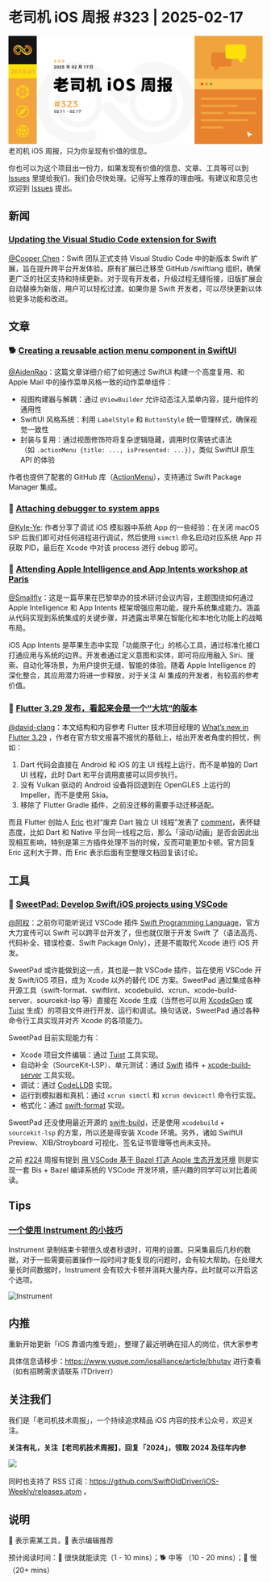 # 老司机 iOS 周报 #323 | 2025-02-17

![ios-weekly](https://github.com/SwiftOldDriver/iOS-Weekly/blob/master/assets/weekly-header/323.jpg?raw=true)
老司机 iOS 周报，只为你呈现有价值的信息。

你也可以为这个项目出一份力，如果发现有价值的信息、文章、工具等可以到 [Issues](https://github.com/SwiftOldDriver/iOS-Weekly/issues) 里提给我们，我们会尽快处理。记得写上推荐的理由哦。有建议和意见也欢迎到 [Issues](https://github.com/SwiftOldDriver/iOS-Weekly/issues) 提出。

## 新闻

### [Updating the Visual Studio Code extension for Swift](https://www.swift.org/blog/vscode-swift-2/)

[@Cooper Chen](https://github.com/cjlcooper)：Swift 团队正式支持 Visual Studio Code 中的新版本 Swift 扩展，旨在提升跨平台开发体验。原有扩展已迁移至 GitHub /swiftlang 组织，确保更广泛的社区支持和持续更新。对于现有开发者，升级过程无缝衔接，旧版扩展会自动替换为新版，用户可以轻松过渡。如果你是 Swift 开发者，可以尽快更新以体验更多功能和改进。

## 文章

### 🐕 [Creating a reusable action menu component in SwiftUI](https://peterfriese.dev/blog/2025/swiftui-action-menu/)

[@AidenRao](https://weibo.com/AidenRao)：这篇文章详细介绍了如何通过 SwiftUI 构建一个高度复用、和 Apple Mail 中的操作菜单风格一致的动作菜单组件：

- 视图构建器与解耦：通过 `@ViewBuilder` 允许动态注入菜单内容，提升组件的通用性
- SwiftUI 风格系统：利用 `LabelStyle` 和 `ButtonStyle` 统一管理样式，确保视觉一致性
- 封装与复用：通过视图修饰符将复杂逻辑隐藏，调用时仅需链式语法（如 `.actionMenu {title: ..., isPresented: ...}`），类似 SwiftUI 原生 API 的体验

作者也提供了配套的 GitHub 库（[ActionMenu](https://github.com/peterfriese/ActionMenu)），支持通过 Swift Package Manager 集成。

### 🐎 [Attaching debugger to system apps](https://supersonicbyte.com/blog/attaching-debugger-to-system-apps/)

[@Kyle-Ye](https://github.com/Kyle-Ye): 作者分享了调试 iOS 模拟器中系统 App 的一些经验：在关闭 macOS SIP 后我们即可对任何进程进行调试，然后使用 `simctl` 命名启动对应系统 App 并获取 PID，最后在 Xcode 中对该 process 进行 debug 即可。

### 🐎 [Attending Apple Intelligence and App Intents workshop at Paris](https://blog.thomasdurand.fr/story/2025-01-17-attending-apple-workshop/)

[@Smallfly](https://github.com/iostalks)：这是一篇苹果在巴黎举办的技术研讨会议内容，主题围绕如何通过 Apple Intelligence 和 App Intents 框架增强应用功能，提升系统集成能力。涵盖从代码实现到系统集成的关键步骤，并透露出苹果在智能化和本地化功能上的战略布局。

iOS App Intents 是苹果生态中实现「功能原子化」的核心工具，通过标准化接口打通应用与系统的边界。开发者通过定义意图和实体，即可将应用融入 Siri、搜索、自动化等场景，为用户提供无缝、智能的体验。随着 Apple Intelligence 的深化整合，其应用潜力将进一步释放，对于关注 AI 集成的开发者，有较高的参考价值。

### 🐢 [Flutter 3.29 发布，看起来会是一个“大坑”的版本](https://mp.weixin.qq.com/s/_uA5XYYqmzbtTVCtqRPI7w)

[@david-clang](https://github.com/david-clang)：本文结构和内容参考 Flutter 技术项目经理的 [What’s new in Flutter 3.29](https://medium.com/flutter/whats-new-in-flutter-3-29-f90c380c2317) ，作者在官方软文报喜不报忧的基础上，给出开发者角度的担忧，例如：

1. Dart 代码会直接在 Android 和 iOS 的主 UI 线程上运行，而不是单独的 Dart UI 线程，此时 Dart 和平台调用直接可以同步执行。
2. 没有 Vulkan 驱动的 Android 设备将回退到在 OpenGLES 上运行的 Impeller，而不是使用 Skia。
3. 移除了 Flutter Gradle 插件，之前没迁移的需要手动迁移适配。

而且 Flutter 创始人 [Eric](https://github.com/eseidel) 也对“废弃 Dart 独立 UI 线程”发表了 [comment](https://github.com/flutter/flutter/issues/150525#issuecomment-2652547816)，表怀疑态度，比如 Dart 和 Native 平台同一线程之后，那么「滚动/动画」是否会因此出现相互影响，特别是第三方插件处理不当的时候，反而可能更加卡顿。官方回复 Eric 这利大于弊，而 Eric 表示后面有空整理文档回复该讨论。

## 工具

### 🐢 [SweetPad: Develop Swift/iOS projects using VSCode](https://github.com/sweetpad-dev/sweetpad)

[@阿权](https://github.com/bqlin)：之前你可能听说过 VSCode 插件 [Swift Programming Language](https://marketplace.visualstudio.com/items?itemName=swiftlang.swift-vscode)，官方大力宣传可以 Swift 可以跨平台开发了，但也就仅限于开发 Swift 了（语法高亮、代码补全、错误检查、Swift Package Only），还是不能取代 Xcode 进行 iOS 开发。

SweetPad 或许能做到这一点，其也是一款 VSCode 插件，旨在使用 VSCode 开发 Swift/iOS 项目，成为 Xcode 以外的替代 IDE 方案。SweetPad 通过集成各种开源工具（swift-format、swiftlint、xcodebuild、xcrun、xcode-build-server、sourcekit-lsp 等）直接在 Xcode 生成（当然也可以用 [XcodeGen](https://github.com/yonaskolb/XcodeGen) 或 [Tuist](https://tuist.io/) 生成）的项目文件进行开发、运行和调试。换句话说，SweetPad 通过各种命令行工具实现并对齐 Xcode 的各项能力。

SweetPad 目前实现能力有：

- Xcode 项目文件编辑：通过 [Tuist](https://tuist.io/) 工具实现。
- 自动补全（SourceKit-LSP）、单元测试：通过 [Swift](https://marketplace.visualstudio.com/items?itemName=sswg.swift-lang) 插件 + [xcode-build-server](https://github.com/SolaWing/xcode-build-server) 工具实现。
- 调试：通过 [CodeLLDB](https://marketplace.visualstudio.com/items?itemName=vadimcn.vscode-lldb) 实现。
- 运行到模拟器和真机：通过 `xcrun simctl` 和 `xcrun devicectl` 命令行实现。
- 格式化：通过 [swift-format](https://github.com/apple/swift-format) 实现。

SweetPad 还没使用最近开源的 [swift-build](https://github.com/swiftlang/swift-build)，还是使用 `xcodebuild` + `sourcekit-lsp` 的方案，所以还是得安装 Xcode 环境。另外，诸如 SwiftUI Preview、XIB/Stroyboard 可视化、签名证书管理等也尚未支持。

之前 [#224](https://github.com/SwiftOldDriver/iOS-Weekly/blob/master/Reports/2023/%23244-2023.05.15.md) 周报有提到 [用 VSCode 基于 Bazel 打造 Apple 生态开发环境](https://mp.weixin.qq.com/s/7UJdgJIYWkhzSjtKsHqC2g) 则是实现一套 Bis + Bazel 编译系统的 VSCode 开发环境，感兴趣的同学可以对比着阅读。

## Tips

### [一个使用 Instrument 的小技巧](https://github.com/SwiftOldDriver/iOS-Weekly/issues/4871)

Instrument 录制结束卡顿很久或者秒退时，可用的设置。只采集最后几秒的数据，对于一些需要前置操作一段时间才能复现的问题时，会有较大帮助。在处理大量长时间数据时，Instrument 会有较大卡顿并消耗大量内存，此时就可以开启这个选项。

![Instrument](https://github.com/user-attachments/assets/42907aa6-5814-49c6-ac06-402502bfe4a6)

## 内推

重新开始更新「iOS 靠谱内推专题」，整理了最近明确在招人的岗位，供大家参考

具体信息请移步：https://www.yuque.com/iosalliance/article/bhutav 进行查看（如有招聘需求请联系 iTDriverr）

## 关注我们

我们是「老司机技术周报」，一个持续追求精品 iOS 内容的技术公众号，欢迎关注。

**关注有礼，关注【老司机技术周报】，回复「2024」，领取 2024 及往年内参**

![](https://github.com/SwiftOldDriver/iOS-Weekly/blob/master/assets/qrcode_for_wechat.jpg?raw=true)

同时也支持了 RSS 订阅：https://github.com/SwiftOldDriver/iOS-Weekly/releases.atom 。

## 说明

🚧 表示需某工具，🌟 表示编辑推荐

预计阅读时间：🐎 很快就能读完（1 - 10 mins）；🐕 中等 （10 - 20 mins）；🐢 慢（20+ mins）
